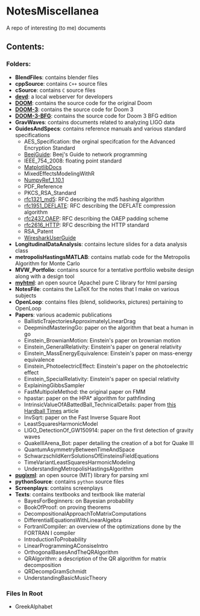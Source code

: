 # NotesMiscellanea
A repo of interesting (to me) documents

## Contents:
### Folders:
- **BlendFiles**: contains blender files
- **cppSource**: contains `C++` source files
- **cSource**: contains `C` source files
- [**devd**](https://github.com/cortesi/devd): a local webserver for developers 
- [**DOOM**](https://github.com/id-Software/DOOM): contains the source code for the original Doom
- [**DOOM-3**](https://github.com/id-Software/DOOM-3): contains the source code for Doom 3 
- [**DOOM-3-BFG**](https://github.com/id-Software/DOOM-3-BFG): contains the source code for Doom 3 BFG edition
- **GravWaves**: contains documents related to analyzing LIGO data
- **GuidesAndSpecs**: contains reference manuals and various standard specifications
  - AES_Specification: the orginal specifcation for the Advanced Encryption Standard
  - [BeejGuide](http://beej.us/guide/bgnet/): Beej's Guide to network programming
  - IEEE_754_2008: floating point standard
  - [MatplotlibDocs](http://matplotlib.org/)
  - MixedEffectsModelingWithR
  - [NumpyRef_1.10.1](http://www.numpy.org/)
  - PDF_Reference
  - PKCS_RSA_Standard
  - [rfc1321_md5](https://www.tools.ietf.org/html/rfc1321): RFC describing the md5 hashing algorithm 
  - [rfc1951_DEFLATE](https://www.tools.ietf.org/html/rfc1951): RFC describing the DEFLATE compression algorithm
  - [rfc2437_OAEP](https://www.tools.ietf.org/html/rfc2437): RFC describing the OAEP padding scheme
  - [rfc2616_HTTP](https://www.tools.ietf.org/html/rfc2616): RFC describing the HTTP standard 
  - RSA_Patent
  - [WiresharkUserGuide](https://www.wireshark.org/)
- **LongitudinalDataAnalysis**: contains lecture slides for a data analysis class 
- **metropolisHastingsMATLAB**: contains matlab code for the Metropolis Algorithm for Monte Carlo 
- **MVW_Portfolio**: contains source for a tentative portfolio website design along with a design tool 
- [**myhtml**](https://github.com/lexborisov/myhtml): an open source (Apache) pure C library for html parsing
- **NotesFile**: contains the LaTeX for the notes that I make on various subjects 
- **OpenLoop**: contains files (blend, solidworks, pictures) pertaining to OpenLoop 
- **Papers**: various academic publications
  - BallisticTrajectoriesApproximatelyLinearDrag
  - DeepmindMasteringGo: paper on the algorithm that beat a human in go
  - Einstein_BrownianMotion: Einstein's paper on brownian motion  
  - Einstein_GeneralRelativity: Einstein's paper on general relativity
  - Einstein_MassEnergyEquivalence: Einstein's paper on mass-energy equivalence
  - Einstein_PhotoelectricEffect: Einstein's paper on the photoelectric effect 
  - Einstein_SpecialRelativity: Einstein's paper on special relativity 
  - ExplainingGibbsSampler
  - FastMultipoleMethod: the original paper on FMM 
  - hpastar: paper on the HPA* algorithm for pathfinding
  - IntrinsicValueOfABattedBall_TechnicalDetails: paper from [this Hardball Times](http://www.hardballtimes.com/the-intrinsic-value-of-a-batted-ball/) article
  - InvSqrt: paper on the Fast Inverse Square Root
  - LeastSquaresHarmonicModel
  - LIGO_DetectionOf_GW150914: paper on the first detection of gravity waves
  - QuakeIIIArena_Bot: paper detailing the creation of a bot for Quake III 
  - QuantumAsymmetryBetweenTimeAndSpace
  - SchwarzschildKerrSolutionsOfEinsteinsFieldEquations
  - TimeVariantLeastSquaresHarmonicModeling
  - UnderstandingMetropolisHastingsAlgorithm
- [**pugixml**](https://github.com/zeux/pugixml): an open source (MIT) library for parsing xml 
- **pythonSource**: contains `python` source files 
- **Screenplays**: contains screenplays
- **Texts**: contains textbooks and textbook like material
  - BayesForBeginners: on Bayesian probability
  - BookOfProof: on proving theorems
  - DecompositionalApproachToMatrixComputations 
  - DifferentialEquationsWithLinearAlgebra
  - FortranICompiler: an overview of the optimizations done by the FORTRAN I compiler
  - IntroductionToProbability 
  - LinearProgrammingAConsiseIntro
  - OrthogonalBasesAndTheQRAlgorithm
  - QRAlgorithm: a description of the QR algorithm for matrix decomposition
  - QRDecompGramSchmidt
  - UnderstandingBasicMusicTheory

### Files In Root
- GreekAlphabet


 







